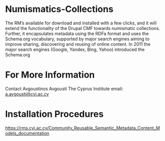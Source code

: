# Numismatics-Collections
The RM’s available for download and installed with a few clicks, and it will extend the functionality of the Drupal CMF towards numismatic collections. Further, it encapsulates metadata using the RDFa format and uses the Schema.org vocabulary, supported by major search engines aiming to improve sharing, discovering and reusing of online content. In 2011 the major search engines (Google, Yandex, Bing, Yahoo) introduced the Schema.org 




# For More Information
Contact Avgoustinos Avgousti 
The Cyprus Institute
email: a.avgousti@cyi.ac.cy

# Installation Procedures
https://rms.cyi.ac.cy/Community_Reusable_Semantic_Metadata_Content_Models_documentation
